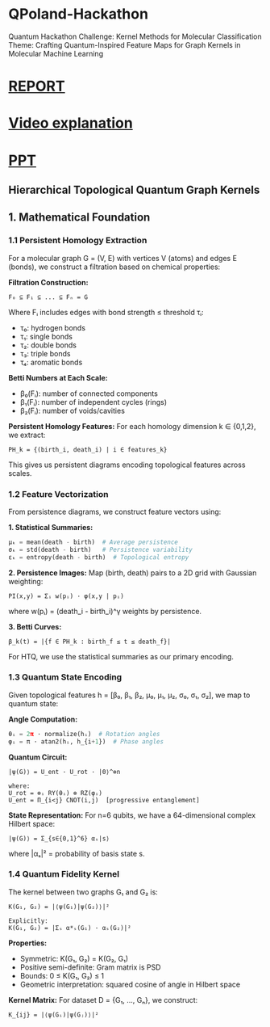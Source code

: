 # QPoland-Hackathon
Quantum Hackathon Challenge: Kernel Methods for Molecular Classification  
Theme: Crafting Quantum-Inspired Feature Maps for Graph Kernels in Molecular Machine Learning

# [REPORT](https://drive.google.com/file/d/1Zz4xTW4QkSV2XL6isgQ_von2vUobnW_5/view?usp=sharing)

# [Video explanation](https://drive.google.com/file/d/1rYQtFwgPOplyPN3nsYAjceQRI8MYTxLE/view?usp=sharing)

# [PPT](https://drive.google.com/file/d/1c76_NXuMKMVjhqJ0eWfoCSk6JRkooxtf/view?usp=drive_link)

## Hierarchical Topological Quantum Graph Kernels

## 1. Mathematical Foundation

### 1.1 Persistent Homology Extraction

For a molecular graph G = (V, E) with vertices V (atoms) and edges E (bonds), we construct a filtration based on chemical properties:

**Filtration Construction:**
```
F₀ ⊆ F₁ ⊆ ... ⊆ Fₙ = G
```

Where Fᵢ includes edges with bond strength ≤ threshold τᵢ:
- τ₀: hydrogen bonds
- τ₁: single bonds
- τ₂: double bonds  
- τ₃: triple bonds
- τ₄: aromatic bonds

**Betti Numbers at Each Scale:**
- β₀(Fᵢ): number of connected components
- β₁(Fᵢ): number of independent cycles (rings)
- β₂(Fᵢ): number of voids/cavities

**Persistent Homology Features:**
For each homology dimension k ∈ {0,1,2}, we extract:
```
PH_k = {(birth_i, death_i) | i ∈ features_k}
```

This gives us persistent diagrams encoding topological features across scales.

### 1.2 Feature Vectorization

From persistence diagrams, we construct feature vectors using:

**1. Statistical Summaries:**
```python
μₖ = mean(death - birth)  # Average persistence
σₖ = std(death - birth)   # Persistence variability  
εₖ = entropy(death - birth)  # Topological entropy
```

**2. Persistence Images:**
Map (birth, death) pairs to a 2D grid with Gaussian weighting:
```
PI(x,y) = Σᵢ w(pᵢ) · φ(x,y | pᵢ)
```
where w(pᵢ) = (death_i - birth_i)^γ weights by persistence.

**3. Betti Curves:**
```
β_k(t) = |{f ∈ PH_k : birth_f ≤ t ≤ death_f}|
```

For HTQ, we use the statistical summaries as our primary encoding.

### 1.3 Quantum State Encoding

Given topological features h = [β₀, β₁, β₂, μ₀, μ₁, μ₂, σ₀, σ₁, σ₂], we map to quantum state:

**Angle Computation:**
```python
θᵢ = 2π · normalize(hᵢ)  # Rotation angles
φᵢ = π · atan2(hᵢ, h_{i+1})  # Phase angles
```

**Quantum Circuit:**
```
|ψ(G)⟩ = U_ent · U_rot · |0⟩^⊗n

where:
U_rot = ⊗ᵢ RY(θᵢ) ⊗ RZ(φᵢ)
U_ent = Π_{i<j} CNOT(i,j)  [progressive entanglement]
```

**State Representation:**
For n=6 qubits, we have a 64-dimensional complex Hilbert space:
```
|ψ(G)⟩ = Σ_{s∈{0,1}^6} αₛ|s⟩
```
where |αₛ|² = probability of basis state s.

### 1.4 Quantum Fidelity Kernel

The kernel between two graphs G₁ and G₂ is:

```
K(G₁, G₂) = |⟨ψ(G₁)|ψ(G₂)⟩|²

Explicitly:
K(G₁, G₂) = |Σₛ α*ₛ(G₁) · αₛ(G₂)|²
```

**Properties:**
- Symmetric: K(G₁, G₂) = K(G₂, G₁)
- Positive semi-definite: Gram matrix is PSD
- Bounds: 0 ≤ K(G₁, G₂) ≤ 1
- Geometric interpretation: squared cosine of angle in Hilbert space

**Kernel Matrix:**
For dataset D = {G₁, ..., Gₙ}, we construct:
```
K_{ij} = |⟨ψ(Gᵢ)|ψ(Gⱼ)⟩|²




